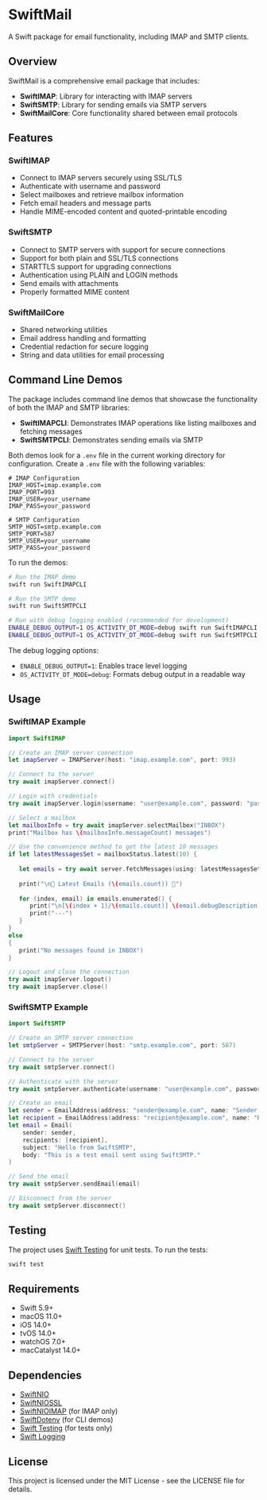 # SwiftMail

A Swift package for email functionality, including IMAP and SMTP clients.

## Overview

SwiftMail is a comprehensive email package that includes:

- **SwiftIMAP**: Library for interacting with IMAP servers
- **SwiftSMTP**: Library for sending emails via SMTP servers
- **SwiftMailCore**: Core functionality shared between email protocols

## Features

### SwiftIMAP
- Connect to IMAP servers securely using SSL/TLS
- Authenticate with username and password
- Select mailboxes and retrieve mailbox information
- Fetch email headers and message parts
- Handle MIME-encoded content and quoted-printable encoding

### SwiftSMTP
- Connect to SMTP servers with support for secure connections
- Support for both plain and SSL/TLS connections
- STARTTLS support for upgrading connections
- Authentication using PLAIN and LOGIN methods
- Send emails with attachments
- Properly formatted MIME content

### SwiftMailCore
- Shared networking utilities
- Email address handling and formatting
- Credential redaction for secure logging
- String and data utilities for email processing

## Command Line Demos

The package includes command line demos that showcase the functionality of both the IMAP and SMTP libraries:

- **SwiftIMAPCLI**: Demonstrates IMAP operations like listing mailboxes and fetching messages
- **SwiftSMTPCLI**: Demonstrates sending emails via SMTP

Both demos look for a `.env` file in the current working directory for configuration. Create a `.env` file with the following variables:

```
# IMAP Configuration
IMAP_HOST=imap.example.com
IMAP_PORT=993
IMAP_USER=your_username
IMAP_PASS=your_password

# SMTP Configuration
SMTP_HOST=smtp.example.com
SMTP_PORT=587
SMTP_USER=your_username
SMTP_PASS=your_password
```

To run the demos:

```bash
# Run the IMAP demo
swift run SwiftIMAPCLI

# Run the SMTP demo
swift run SwiftSMTPCLI

# Run with debug logging enabled (recommended for development)
ENABLE_DEBUG_OUTPUT=1 OS_ACTIVITY_DT_MODE=debug swift run SwiftIMAPCLI
ENABLE_DEBUG_OUTPUT=1 OS_ACTIVITY_DT_MODE=debug swift run SwiftSMTPCLI
```

The debug logging options:
- `ENABLE_DEBUG_OUTPUT=1`: Enables trace level logging
- `OS_ACTIVITY_DT_MODE=debug`: Formats debug output in a readable way

## Usage

### SwiftIMAP Example

```swift
import SwiftIMAP

// Create an IMAP server connection
let imapServer = IMAPServer(host: "imap.example.com", port: 993)

// Connect to the server
try await imapServer.connect()

// Login with credentials
try await imapServer.login(username: "user@example.com", password: "password")

// Select a mailbox
let mailboxInfo = try await imapServer.selectMailbox("INBOX")
print("Mailbox has \(mailboxInfo.messageCount) messages")

// Use the convenience method to get the latest 10 messages
if let latestMessagesSet = mailboxStatus.latest(10) {
				
   let emails = try await server.fetchMessages(using: latestMessagesSet)
				
   print("\n📧 Latest Emails (\(emails.count)) 📧")
				
   for (index, email) in emails.enumerated() {
      print("\n[\(index + 1)/\(emails.count)] \(email.debugDescription)")
      print("---")
   }
}
else
{
   print("No messages found in INBOX")
}

// Logout and close the connection
try await imapServer.logout()
try await imapServer.close()
```

### SwiftSMTP Example

```swift
import SwiftSMTP

// Create an SMTP server connection
let smtpServer = SMTPServer(host: "smtp.example.com", port: 587)

// Connect to the server
try await smtpServer.connect()

// Authenticate with the server
try await smtpServer.authenticate(username: "user@example.com", password: "password")

// Create an email
let sender = EmailAddress(address: "sender@example.com", name: "Sender Name")
let recipient = EmailAddress(address: "recipient@example.com", name: "Recipient Name")
let email = Email(
    sender: sender,
    recipients: [recipient],
    subject: "Hello from SwiftSMTP",
    body: "This is a test email sent using SwiftSMTP."
)

// Send the email
try await smtpServer.sendEmail(email)

// Disconnect from the server
try await smtpServer.disconnect()
```

## Testing

The project uses [Swift Testing](https://github.com/apple/swift-testing) for unit tests. To run the tests:

```bash
swift test
```

## Requirements

- Swift 5.9+
- macOS 11.0+
- iOS 14.0+
- tvOS 14.0+
- watchOS 7.0+
- macCatalyst 14.0+

## Dependencies

- [SwiftNIO](https://github.com/apple/swift-nio)
- [SwiftNIOSSL](https://github.com/apple/swift-nio-ssl)
- [SwiftNIOIMAP](https://github.com/apple/swift-nio-imap) (for IMAP only)
- [SwiftDotenv](https://github.com/thebarndog/swift-dotenv) (for CLI demos)
- [Swift Testing](https://github.com/apple/swift-testing) (for tests only)
- [Swift Logging](https://github.com/apple/swift-log)

## License

This project is licensed under the MIT License - see the LICENSE file for details. 
